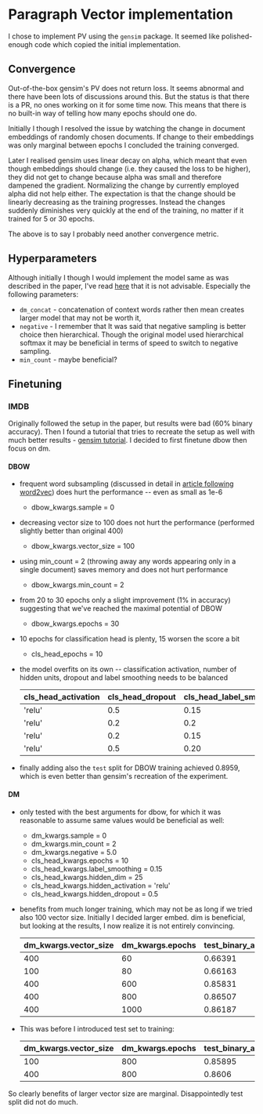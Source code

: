 [gensim_tut]: https://radimrehurek.com/gensim/auto_examples/howtos/run_doc2vec_imdb.html#sphx-glr-auto-examples-howtos-run-doc2vec-imdb-py
[mikolov_2013]: https://proceedings.neurips.cc/paper/2013/hash/9aa42b31882ec039965f3c4923ce901b-Abstract.html

# Paragraph Vector implementation

I chose to implement PV using the `gensim` package. It seemed like
polished-enough code which copied the initial implementation.

## Convergence

Out-of-the-box gensim's PV does not return loss. It seems abnormal and
there have been lots of discussions around this. But the status is that there is
a PR, no ones working on it for some time now. This means that there is no
built-in way of telling how many epochs should one do.

Initially I though I resolved the issue by watching the change in document
embeddings of randomly chosen documents. If change to their embeddings was only
marginal between epochs I concluded the training converged.

Later I realised gensim uses linear decay on alpha, which meant that even
though embeddings should change (i.e. they caused the loss to be higher), they
did not get to change because alpha was small and therefore dampened the
gradient. Normalizing the change by currently employed alpha did not help
either. The expectation is that the change should be linearly decreasing as the
training progresses. Instead the changes suddenly diminishes very quickly at the
end of the training, no matter if it trained for 5 or 30 epochs.

The above is to say I probably need another convergence metric.

## Hyperparameters

Although initially I though I would implement the model same as was described in
the paper, I've read
[here](https://groups.google.com/g/gensim/c/Ab4dcRaF9n8/m/XXl08mRiDgAJ) that it
is not advisable. Especially the following parameters:

- `dm_concat` - concatenation of context words rather then mean creates larger
  model that may not be worth it,
- `negative` - I remember that It was said that negative sampling is better
  choice then hierarchical. Though the original model used hierarchical softmax
  it may be beneficial in terms of speed to switch to negative sampling.
- `min_count` - maybe beneficial?

## Finetuning

### IMDB

Originally followed the setup in the paper, but results were bad (60% binary
accuracy). Then I found a tutorial that tries to recreate the setup as well with
much better results - [gensim tutorial][gensim_tut]. I decided to first finetune
dbow then focus on dm.

#### DBOW

- frequent word subsampling (discussed in detail in [article following
  word2vec][mikolov_2013]) does hurt the performance -- even as small as 1e-6

    - dbow_kwargs.sample = 0

- decreasing vector size to 100 does not hurt the performance (performed
  slightly better than original 400)

    - dbow_kwargs.vector_size = 100

- using min_count = 2 (throwing away any words appearing only in a single
  document) saves memory and does not hurt performance

    - dbow_kwargs.min_count = 2

- from 20 to 30 epochs only a slight improvement (1% in accuracy) suggesting
  that we've reached the maximal potential of DBOW

    - dbow_kwargs.epochs = 30

- 10 epochs for classification head is plenty, 15 worsen the score a bit

    - cls_head_epochs = 10

- the model overfits on its own -- classification activation, number of hidden
  units, dropout and label smoothing needs to be balanced

    | cls_head_activation |cls_head_dropout |cls_head_label_smoothing |cls_head_hidden_units | test_binary_accuracy |
    | ------------------- | --------------- | ---------------------   | -------------------- | -------------------- |
    | 'relu'              |  0.5            | 0.15                    | 25                   | 0.87355              |
    | 'relu'              |  0.2            | 0.2                     | 10                   | 0.87339              |
    | 'relu'              |  0.2            | 0.15                    | 40                   | 0.87203              |
    | 'relu'              |  0.5            | 0.20                    | 25                   | 0.87071              |


- finally adding also the `test` split for DBOW training achieved 0.8959,
  which is even better than gensim's recreation of the experiment.

#### DM

- only tested with the best arguments for dbow, for which it was reasonable to
  assume same values would be beneficial as well:

    - dm_kwargs.sample = 0
    - dm_kwargs.min_count = 2
    - dm_kwargs.negative = 5.0
    - cls_head_kwargs.epochs = 10
    - cls_head_kwargs.label_smoothing = 0.15
    - cls_head_kwargs.hidden_dim = 25
    - cls_head_kwargs.hidden_activation = 'relu'
    - cls_head_kwargs.hidden_dropout = 0.5

- benefits from much longer training, which may not be as long if we tried also
  100 vector size. Initially I decided larger embed. dim is beneficial, but
  looking at the results, I now realize it is not entirely convincing.

    | dm_kwargs.vector_size | dm_kwargs.epochs | test_binary_accuracy |
    | --------------------- | ---------------- | -------------------- |
    | 400                   | 60               | 0.66391              |
    | 100                   | 80               | 0.66163              |
    | 400                   | 600              | 0.85831              |
    | 400                   | 800              | 0.86507              |
    | 400                   | 1000             | 0.86187              |

- This was before I introduced test set to training:

    | dm_kwargs.vector_size | dm_kwargs.epochs | test_binary_accuracy |
    | --------------------- | ---------------- | -------------------- |
    | 100                   | 800              | 0.85895              |
    | 400                   | 800              | 0.8606               |

So clearly benefits of larger vector size are marginal. Disappointedly test
split did not do much.
